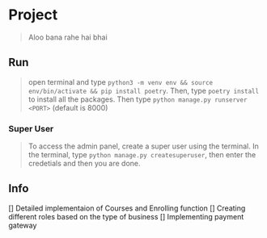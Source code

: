 # Project 
> Aloo bana rahe hai bhai

## Run
> open terminal and type `python3 -m venv env && source env/bin/activate && pip install poetry`. Then, type `poetry install` to install all the packages. Then type `python manage.py runserver <PORT>` (default is 8000)

### Super User
> To access the admin panel, create a super user using the terminal.
> In the terminal, type `python manage.py createsuperuser`, then enter the credetials and then you are done.

## Info
[] Detailed implementaion of Courses and Enrolling function
[] Creating different roles based on the type of business
[] Implementing payment gateway
